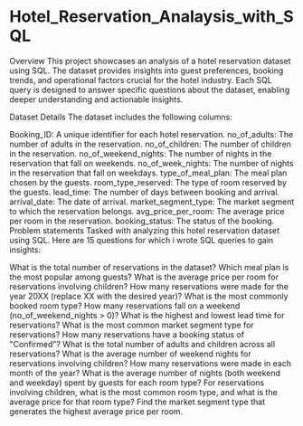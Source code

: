# Hotel_Reservation_Analaysis_with_SQL
Overview
This project showcases an analysis of a hotel reservation dataset using SQL. The dataset provides insights into guest preferences, booking trends, and operational factors crucial for the hotel industry. Each SQL query is designed to answer specific questions about the dataset, enabling deeper understanding and actionable insights.

Dataset Details
The dataset includes the following columns:

Booking_ID: A unique identifier for each hotel reservation.
no_of_adults: The number of adults in the reservation.
no_of_children: The number of children in the reservation.
no_of_weekend_nights: The number of nights in the reservation that fall on weekends.
no_of_week_nights: The number of nights in the reservation that fall on weekdays.
type_of_meal_plan: The meal plan chosen by the guests.
room_type_reserved: The type of room reserved by the guests.
lead_time: The number of days between booking and arrival.
arrival_date: The date of arrival.
market_segment_type: The market segment to which the reservation belongs.
avg_price_per_room: The average price per room in the reservation.
booking_status: The status of the booking.
Problem statements
Tasked with analyzing this hotel reservation dataset using SQL. Here are 15 questions for which i wrote SQL queries to gain insights:

What is the total number of reservations in the dataset?
Which meal plan is the most popular among guests?
What is the average price per room for reservations involving children?
How many reservations were made for the year 20XX (replace XX with the desired year)?
What is the most commonly booked room type?
How many reservations fall on a weekend (no_of_weekend_nights > 0)?
What is the highest and lowest lead time for reservations?
What is the most common market segment type for reservations?
How many reservations have a booking status of "Confirmed"?
What is the total number of adults and children across all reservations?
What is the average number of weekend nights for reservations involving children?
How many reservations were made in each month of the year?
What is the average number of nights (both weekend and weekday) spent by guests for each room type?
For reservations involving children, what is the most common room type, and what is the average price for that room type?
Find the market segment type that generates the highest average price per room.
